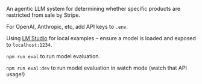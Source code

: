 An agentic LLM system for determining whether specific products are restricted from sale by Stripe.

For OpenAI, Anthropic, etc, add API keys to `.env`.

Using [LM Studio](https://lmstudio.ai/) for local examples – ensure a model is loaded and exposed to `localhost:1234`.

`npm run eval` to run model evaluation.

`npm run eval:dev` to run model evaluation in watch mode (watch that API usage!)
